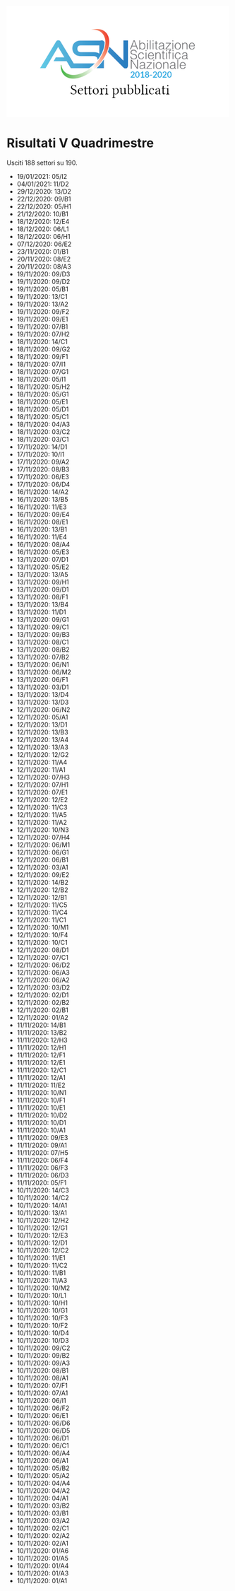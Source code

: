 ![logo](img/logo.png)

# Risultati V Quadrimestre

Usciti 188 settori su 190.

- 19/01/2021: 05/I2
- 04/01/2021: 11/D2
- 29/12/2020: 13/D2
- 22/12/2020: 09/B1
- 22/12/2020: 05/H1
- 21/12/2020: 10/B1
- 18/12/2020: 12/E4
- 18/12/2020: 06/L1
- 18/12/2020: 06/H1
- 07/12/2020: 06/E2
- 23/11/2020: 01/B1
- 20/11/2020: 08/E2
- 20/11/2020: 08/A3
- 19/11/2020: 09/D3
- 19/11/2020: 09/D2
- 19/11/2020: 05/B1
- 19/11/2020: 13/C1
- 19/11/2020: 13/A2
- 19/11/2020: 09/F2
- 19/11/2020: 09/E1
- 19/11/2020: 07/B1
- 19/11/2020: 07/H2
- 18/11/2020: 14/C1
- 18/11/2020: 09/G2
- 18/11/2020: 09/F1
- 18/11/2020: 07/I1
- 18/11/2020: 07/G1
- 18/11/2020: 05/I1
- 18/11/2020: 05/H2
- 18/11/2020: 05/G1
- 18/11/2020: 05/E1
- 18/11/2020: 05/D1
- 18/11/2020: 05/C1
- 18/11/2020: 04/A3
- 18/11/2020: 03/C2
- 18/11/2020: 03/C1
- 17/11/2020: 14/D1
- 17/11/2020: 10/I1
- 17/11/2020: 09/A2
- 17/11/2020: 08/B3
- 17/11/2020: 06/E3
- 17/11/2020: 06/D4
- 16/11/2020: 14/A2
- 16/11/2020: 13/B5
- 16/11/2020: 11/E3
- 16/11/2020: 09/E4
- 16/11/2020: 08/E1
- 16/11/2020: 13/B1
- 16/11/2020: 11/E4
- 16/11/2020: 08/A4
- 16/11/2020: 05/E3
- 13/11/2020: 07/D1
- 13/11/2020: 05/E2
- 13/11/2020: 13/A5
- 13/11/2020: 09/H1
- 13/11/2020: 09/D1
- 13/11/2020: 08/F1
- 13/11/2020: 13/B4
- 13/11/2020: 11/D1
- 13/11/2020: 09/G1
- 13/11/2020: 09/C1
- 13/11/2020: 09/B3
- 13/11/2020: 08/C1
- 13/11/2020: 08/B2
- 13/11/2020: 07/B2
- 13/11/2020: 06/N1
- 13/11/2020: 06/M2
- 13/11/2020: 06/F1
- 13/11/2020: 03/D1
- 13/11/2020: 13/D4
- 13/11/2020: 13/D3
- 12/11/2020: 06/N2
- 12/11/2020: 05/A1
- 12/11/2020: 13/D1
- 12/11/2020: 13/B3
- 12/11/2020: 13/A4
- 12/11/2020: 13/A3
- 12/11/2020: 12/G2
- 12/11/2020: 11/A4
- 12/11/2020: 11/A1
- 12/11/2020: 07/H3
- 12/11/2020: 07/H1
- 12/11/2020: 07/E1
- 12/11/2020: 12/E2
- 12/11/2020: 11/C3
- 12/11/2020: 11/A5
- 12/11/2020: 11/A2
- 12/11/2020: 10/N3
- 12/11/2020: 07/H4
- 12/11/2020: 06/M1
- 12/11/2020: 06/G1
- 12/11/2020: 06/B1
- 12/11/2020: 03/A1
- 12/11/2020: 09/E2
- 12/11/2020: 14/B2
- 12/11/2020: 12/B2
- 12/11/2020: 12/B1
- 12/11/2020: 11/C5
- 12/11/2020: 11/C4
- 12/11/2020: 11/C1
- 12/11/2020: 10/M1
- 12/11/2020: 10/F4
- 12/11/2020: 10/C1
- 12/11/2020: 08/D1
- 12/11/2020: 07/C1
- 12/11/2020: 06/D2
- 12/11/2020: 06/A3
- 12/11/2020: 06/A2
- 12/11/2020: 03/D2
- 12/11/2020: 02/D1
- 12/11/2020: 02/B2
- 12/11/2020: 02/B1
- 12/11/2020: 01/A2
- 11/11/2020: 14/B1
- 11/11/2020: 13/B2
- 11/11/2020: 12/H3
- 11/11/2020: 12/H1
- 11/11/2020: 12/F1
- 11/11/2020: 12/E1
- 11/11/2020: 12/C1
- 11/11/2020: 12/A1
- 11/11/2020: 11/E2
- 11/11/2020: 10/N1
- 11/11/2020: 10/F1
- 11/11/2020: 10/E1
- 11/11/2020: 10/D2
- 11/11/2020: 10/D1
- 11/11/2020: 10/A1
- 11/11/2020: 09/E3
- 11/11/2020: 09/A1
- 11/11/2020: 07/H5
- 11/11/2020: 06/F4
- 11/11/2020: 06/F3
- 11/11/2020: 06/D3
- 11/11/2020: 05/F1
- 10/11/2020: 14/C3
- 10/11/2020: 14/C2
- 10/11/2020: 14/A1
- 10/11/2020: 13/A1
- 10/11/2020: 12/H2
- 10/11/2020: 12/G1
- 10/11/2020: 12/E3
- 10/11/2020: 12/D1
- 10/11/2020: 12/C2
- 10/11/2020: 11/E1
- 10/11/2020: 11/C2
- 10/11/2020: 11/B1
- 10/11/2020: 11/A3
- 10/11/2020: 10/M2
- 10/11/2020: 10/L1
- 10/11/2020: 10/H1
- 10/11/2020: 10/G1
- 10/11/2020: 10/F3
- 10/11/2020: 10/F2
- 10/11/2020: 10/D4
- 10/11/2020: 10/D3
- 10/11/2020: 09/C2
- 10/11/2020: 09/B2
- 10/11/2020: 09/A3
- 10/11/2020: 08/B1
- 10/11/2020: 08/A1
- 10/11/2020: 07/F1
- 10/11/2020: 07/A1
- 10/11/2020: 06/I1
- 10/11/2020: 06/F2
- 10/11/2020: 06/E1
- 10/11/2020: 06/D6
- 10/11/2020: 06/D5
- 10/11/2020: 06/D1
- 10/11/2020: 06/C1
- 10/11/2020: 06/A4
- 10/11/2020: 06/A1
- 10/11/2020: 05/B2
- 10/11/2020: 05/A2
- 10/11/2020: 04/A4
- 10/11/2020: 04/A2
- 10/11/2020: 04/A1
- 10/11/2020: 03/B2
- 10/11/2020: 03/B1
- 10/11/2020: 03/A2
- 10/11/2020: 02/C1
- 10/11/2020: 02/A2
- 10/11/2020: 02/A1
- 10/11/2020: 01/A6
- 10/11/2020: 01/A5
- 10/11/2020: 01/A4
- 10/11/2020: 01/A3
- 10/11/2020: 01/A1
